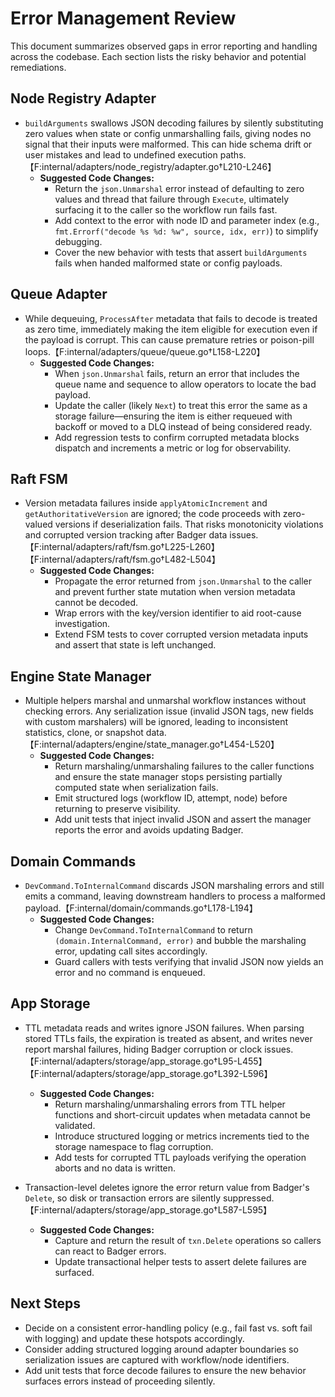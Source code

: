# Error Management Review

This document summarizes observed gaps in error reporting and handling across the codebase. Each section lists the risky behavior and potential remediations.

## Node Registry Adapter

* `buildArguments` swallows JSON decoding failures by silently substituting zero values when state or config unmarshalling fails, giving nodes no signal that their inputs were malformed. This can hide schema drift or user mistakes and lead to undefined execution paths.【F:internal/adapters/node_registry/adapter.go†L210-L246】
  * **Suggested Code Changes:**
    * Return the `json.Unmarshal` error instead of defaulting to zero values and thread that failure through `Execute`, ultimately surfacing it to the caller so the workflow run fails fast.
    * Add context to the error with node ID and parameter index (e.g., `fmt.Errorf("decode %s %d: %w", source, idx, err)`) to simplify debugging.
    * Cover the new behavior with tests that assert `buildArguments` fails when handed malformed state or config payloads.

## Queue Adapter

* While dequeuing, `ProcessAfter` metadata that fails to decode is treated as zero time, immediately making the item eligible for execution even if the payload is corrupt. This can cause premature retries or poison-pill loops.【F:internal/adapters/queue/queue.go†L158-L220】
  * **Suggested Code Changes:**
    * When `json.Unmarshal` fails, return an error that includes the queue name and sequence to allow operators to locate the bad payload.
    * Update the caller (likely `Next`) to treat this error the same as a storage failure—ensuring the item is either requeued with backoff or moved to a DLQ instead of being considered ready.
    * Add regression tests to confirm corrupted metadata blocks dispatch and increments a metric or log for observability.

## Raft FSM

* Version metadata failures inside `applyAtomicIncrement` and `getAuthoritativeVersion` are ignored; the code proceeds with zero-valued versions if deserialization fails. That risks monotonicity violations and corrupted version tracking after Badger data issues.【F:internal/adapters/raft/fsm.go†L225-L260】【F:internal/adapters/raft/fsm.go†L482-L504】
  * **Suggested Code Changes:**
    * Propagate the error returned from `json.Unmarshal` to the caller and prevent further state mutation when version metadata cannot be decoded.
    * Wrap errors with the key/version identifier to aid root-cause investigation.
    * Extend FSM tests to cover corrupted version metadata inputs and assert that state is left unchanged.

## Engine State Manager

* Multiple helpers marshal and unmarshal workflow instances without checking errors. Any serialization issue (invalid JSON tags, new fields with custom marshalers) will be ignored, leading to inconsistent statistics, clone, or snapshot data.【F:internal/adapters/engine/state_manager.go†L454-L520】
  * **Suggested Code Changes:**
    * Return marshaling/unmarshaling failures to the caller functions and ensure the state manager stops persisting partially computed state when serialization fails.
    * Emit structured logs (workflow ID, attempt, node) before returning to preserve visibility.
    * Add unit tests that inject invalid JSON and assert the manager reports the error and avoids updating Badger.

## Domain Commands

* `DevCommand.ToInternalCommand` discards JSON marshaling errors and still emits a command, leaving downstream handlers to process a malformed payload.【F:internal/domain/commands.go†L178-L194】
  * **Suggested Code Changes:**
    * Change `DevCommand.ToInternalCommand` to return `(domain.InternalCommand, error)` and bubble the marshaling error, updating call sites accordingly.
    * Guard callers with tests verifying that invalid JSON now yields an error and no command is enqueued.

## App Storage

* TTL metadata reads and writes ignore JSON failures. When parsing stored TTLs fails, the expiration is treated as absent, and writes never report marshal failures, hiding Badger corruption or clock issues.【F:internal/adapters/storage/app_storage.go†L95-L455】【F:internal/adapters/storage/app_storage.go†L392-L596】
  * **Suggested Code Changes:**
    * Return marshaling/unmarshaling errors from TTL helper functions and short-circuit updates when metadata cannot be validated.
    * Introduce structured logging or metrics increments tied to the storage namespace to flag corruption.
    * Add tests for corrupted TTL payloads verifying the operation aborts and no data is written.
  
* Transaction-level deletes ignore the error return value from Badger's `Delete`, so disk or transaction errors are silently suppressed.【F:internal/adapters/storage/app_storage.go†L587-L595】
  * **Suggested Code Changes:**
    * Capture and return the result of `txn.Delete` operations so callers can react to Badger errors.
    * Update transactional helper tests to assert delete failures are surfaced.

## Next Steps

* Decide on a consistent error-handling policy (e.g., fail fast vs. soft fail with logging) and update these hotspots accordingly.
* Consider adding structured logging around adapter boundaries so serialization issues are captured with workflow/node identifiers.
* Add unit tests that force decode failures to ensure the new behavior surfaces errors instead of proceeding silently.

